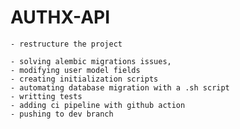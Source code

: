 # AUTHX-API

    - restructure the project

    - solving alembic migrations issues,
    - modifying user model fields
    - creating initialization scripts
    - automating database migration with a .sh script
    - writting tests
    - adding ci pipeline with github action
    - pushing to dev branch
